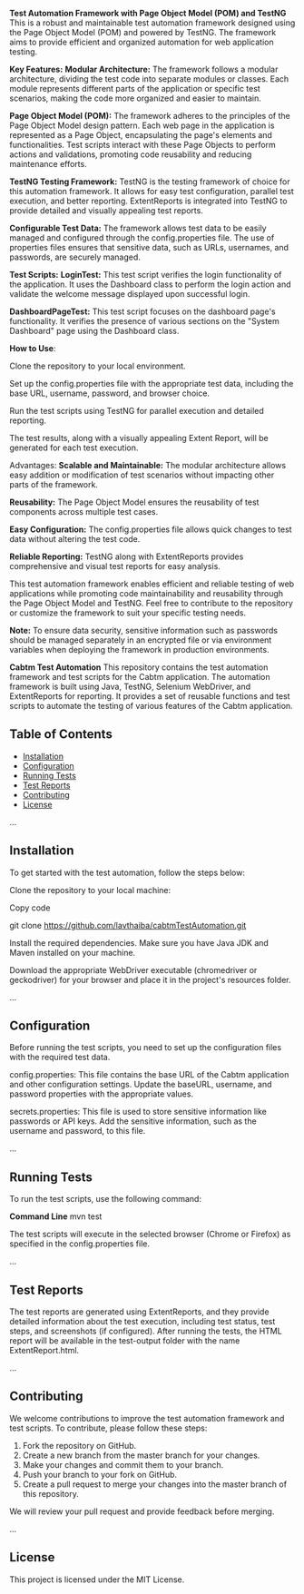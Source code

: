**Test Automation Framework with Page Object Model (POM) and TestNG**
This is a robust and maintainable test automation framework designed using the Page Object Model (POM) and powered by TestNG. The framework aims to provide efficient and organized automation for web application testing.

**Key Features:**
**Modular Architecture:** The framework follows a modular architecture, dividing the test code into separate modules or classes. Each module represents different parts of the application or specific test scenarios, making the code more organized and easier to maintain.

**Page Object Model (POM):** The framework adheres to the principles of the Page Object Model design pattern. Each web page in the application is represented as a Page Object, encapsulating the page's elements and functionalities. Test scripts interact with these Page Objects to perform actions and validations, promoting code reusability and reducing maintenance efforts.

**TestNG Testing Framework:** TestNG is the testing framework of choice for this automation framework. It allows for easy test configuration, parallel test execution, and better reporting. ExtentReports is integrated into TestNG to provide detailed and visually appealing test reports.

**Configurable Test Data:** The framework allows test data to be easily managed and configured through the config.properties file. The use of properties files ensures that sensitive data, such as URLs, usernames, and passwords, are securely managed.

**Test Scripts:**
**LoginTest:** This test script verifies the login functionality of the application. It uses the Dashboard class to perform the login action and validate the welcome message displayed upon successful login.

**DashboardPageTest:** This test script focuses on the dashboard page's functionality. It verifies the presence of various sections on the "System Dashboard" page using the Dashboard class.

**How to Use**:

Clone the repository to your local environment.

Set up the config.properties file with the appropriate test data, including the base URL, username, password, and browser choice.

Run the test scripts using TestNG for parallel execution and detailed reporting.

The test results, along with a visually appealing Extent Report, will be generated for each test execution.

Advantages:
**Scalable and Maintainable:** The modular architecture allows easy addition or modification of test scenarios without impacting other parts of the framework.

**Reusability:** The Page Object Model ensures the reusability of test components across multiple test cases.

**Easy Configuration:** The config.properties file allows quick changes to test data without altering the test code.

**Reliable Reporting:** TestNG along with ExtentReports provides comprehensive and visual test reports for easy analysis.

This test automation framework enables efficient and reliable testing of web applications while promoting code maintainability and reusability through the Page Object Model and TestNG. Feel free to contribute to the repository or customize the framework to suit your specific testing needs.

**Note:** To ensure data security, sensitive information such as passwords should be managed separately in an encrypted file or via environment variables when deploying the framework in production environments.

**Cabtm Test Automation**
This repository contains the test automation framework and test scripts for the Cabtm application. The automation framework is built using Java, TestNG, Selenium WebDriver, and ExtentReports for reporting. It provides a set of reusable functions and test scripts to automate the testing of various features of the Cabtm application.

## Table of Contents

- [Installation](#installation)
- [Configuration](#configuration)
- [Running Tests](#running-tests)
- [Test Reports](#test-reports)
- [Contributing](#contributing)
- [License](#license)

...

## Installation
To get started with the test automation, follow the steps below:

Clone the repository to your local machine:

Copy code

git clone https://github.com/lavthaiba/cabtmTestAutomation.git

Install the required dependencies. Make sure you have Java JDK and Maven installed on your machine.

Download the appropriate WebDriver executable (chromedriver or geckodriver) for your browser and place it in the project's resources folder.

...

## Configuration

Before running the test scripts, you need to set up the configuration files with the required test data.

config.properties: This file contains the base URL of the Cabtm application and other configuration settings. Update the baseURL, username, and password properties with the appropriate values.

secrets.properties: This file is used to store sensitive information like passwords or API keys. Add the sensitive information, such as the username and password, to this file.

...

## Running Tests

To run the test scripts, use the following command:

**Command Line**
mvn test

The test scripts will execute in the selected browser (Chrome or Firefox) as specified in the config.properties file.

...

## Test Reports

The test reports are generated using ExtentReports, and they provide detailed information about the test execution, including test status, test steps, and screenshots (if configured). After running the tests, the HTML report will be available in the test-output folder with the name ExtentReport.html.

...

## Contributing

We welcome contributions to improve the test automation framework and test scripts. To contribute, please follow these steps:

1. Fork the repository on GitHub.
2. Create a new branch from the master branch for your changes.
3. Make your changes and commit them to your branch.
4. Push your branch to your fork on GitHub.
5. Create a pull request to merge your changes into the master branch of this repository.

We will review your pull request and provide feedback before merging.

...

## License

This project is licensed under the MIT License.





